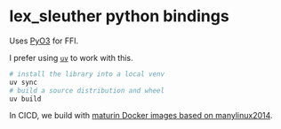 # lex_sleuther python bindings

Uses [PyO3](https://pyo3.rs/v0.24.1/) for FFI.

I prefer using [`uv`](https://github.com/astral-sh/uv) to work with this.

```bash
# install the library into a local venv
uv sync
# build a source distribution and wheel
uv build
```

In CICD, we build with [maturin Docker images based on manylinux2014](https://github.com/pyo3/maturin/pkgs/container/maturin).